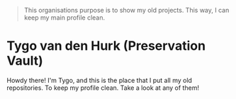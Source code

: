 > This organisations purpose is to show my old projects. This way, I can keep my main profile clean.

# Tygo van den Hurk (Preservation Vault)
Howdy there! I'm Tygo, and this is the place that I put all my old repositories. To keep my profile clean. Take a look at any of them!
